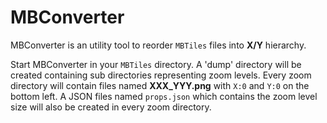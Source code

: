 # MBConverter

MBConverter is an utility tool to reorder `MBTiles` files into **X/Y** hierarchy.

Start MBConverter in your `MBTiles` directory. A 'dump' directory will be created containing sub directories representing zoom levels. Every zoom directory will contain files named **XXX_YYY.png** with `X:0` and `Y:0` on the bottom left. A JSON files named `props.json` which contains the zoom level size will also be created in every zoom directory.
